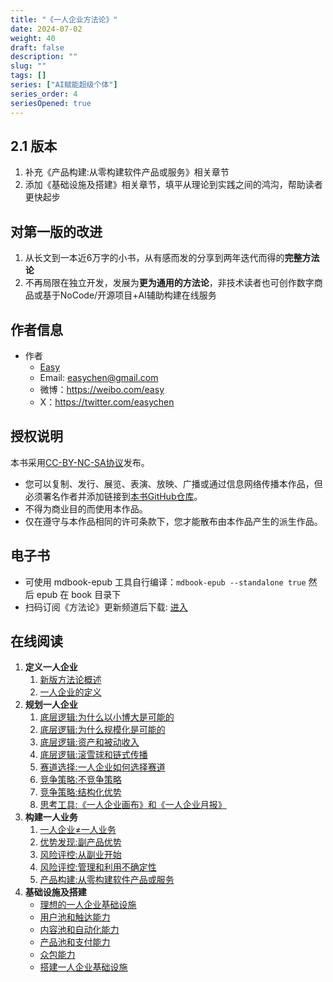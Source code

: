 ```yaml
---
title: "《一人企业方法论》"
date: 2024-07-02
weight: 40
draft: false
description: ""
slug: ""
tags: []
series: ["AI赋能超级个体"]
series_order: 4
seriesOpened: true
---
```



## 2.1 版本

1. 补充《产品构建:从零构建软件产品或服务》相关章节
1. 添加《基础设施及搭建》相关章节，填平从理论到实践之间的鸿沟，帮助读者更快起步

## 对第一版的改进

1. 从长文到一本近6万字的小书，从有感而发的分享到两年迭代而得的**完整方法论**
1. 不再局限在独立开发，发展为**更为通用的方法论**，非技术读者也可创作数字商品或基于NoCode/开源项目+AI辅助构建在线服务

## 作者信息

- 作者
    - [Easy](https://ftqq.com)
    - Email: <easychen@gmail.com>
    - 微博：<https://weibo.com/easy>
    - X：<https://twitter.com/easychen>

## 授权说明

本书采用[CC-BY-NC-SA协议](https://creativecommons.org/licenses/by-nc-sa/4.0/deed.zh-hans)发布。

- 您可以复制、发行、展览、表演、放映、广播或通过信息网络传播本作品，但必须署名作者并添加链接到[本书GitHub仓库](https://github.com/easychen/one-person-businesses-methodology-v2.0)。
- 不得为商业目的而使用本作品。
- 仅在遵守与本作品相同的许可条款下，您才能散布由本作品产生的派生作品。

## 电子书

- 可使用 mdbook-epub 工具自行编译：`mdbook-epub --standalone true` 然后 epub 在 book 目录下
- 扫码订阅《方法论》更新频道后下载: [进入](https://subdeer.cn/channel/landing/11)

## 在线阅读

1.  **定义一人企业**
    1.  [新版方法论概述](https://ft07.com/opb-methodology-new-version-and-author?mtm_campaign=github&mtm_kwd=opbmv2)
    1.  [一人企业的定义](https://ft07.com/define-opb?mtm_campaign=github&mtm_kwd=opbmv2)
2.  **规划一人企业**
    1.  [底层逻辑:为什么以小博大是可能的](https://ft07.com/why-thinking-big-is-possible?mtm_campaign=github&mtm_kwd=opbmv2)
    1.  [底层逻辑:为什么规模化是可能的](https://ft07.com/why-scalability-is-possible?mtm_campaign=github&mtm_kwd=opbmv2)
    1.  [底层逻辑:资产和被动收入](https://ft07.com/assets-and-passive-income?mtm_campaign=github&mtm_kwd=opbmv2)
    1.  [底层逻辑:滚雪球和链式传播](https://ft07.com/snowballing-and-chain-propagation?mtm_campaign=github&mtm_kwd=opbmv2)
    1.  [赛道选择:一人企业如何选择赛道](https://ft07.com/race-track-selection-for-opb?mtm_campaign=github&mtm_kwd=opbmv2)
    1.  [竞争策略:不竞争策略](https://ft07.com/non-competition-strategy?mtm_campaign=github&mtm_kwd=opbmv2)
    1.  [竞争策略:结构化优势](https://ft07.com/structured-advantage?mtm_campaign=github&mtm_kwd=opbmv2)
    1.  [思考工具:《一人企业画布》和《一人企业月报》](https://ft07.com/opb-canvas-and-opb-report?mtm_campaign=github&mtm_kwd=opbmv2)
3.  **构建一人业务**
    1.   [一人企业≠一人业务](https://ft07.com/one-person-enterprise-does-not-equal-one-person-business?mtm_campaign=github&mtm_kwd=opbmv2)
    1.  [优势发现:副产品优势](https://ft07.com/discovery-of-by-product-advantages?mtm_campaign=github&mtm_kwd=opbmv2)
    1.  [风险评控:从副业开始](https://ft07.com/start-from-side-project?mtm_campaign=github&mtm_kwd=opbmv2)
    1.  [风险评控:管理和利用不确定性](https://ft07.com/managing-and-utilizing-uncertainty?mtm_campaign=github&mtm_kwd=opbmv2)
    1.  [产品构建:从零构建软件产品或服务](https://ft07.com/building-software-products-or-services-from-scratch-1/)
4.  **基础设施及搭建**
    -   [理想的一人企业基础设施](https://ft07.com/what-is-the-ideal-one-person-business-infrastructure?mtm_campaign=github&mtm_kwd=opbmv2)
    -   [用户池和触达能力](https://ft07.com/infrastructure-user-pool-reach-capability?mtm_campaign=github&mtm_kwd=opbmv2)
    -   [内容池和自动化能力](https://ft07.com/content-pool-and-automation-capability?mtm_campaign=github&mtm_kwd=opbmv2)
    -   [产品池和支付能力](https://ft07.com/product-pool-and-payment-capability?mtm_campaign=github&mtm_kwd=opbmv2)
    -   [众包能力](https://ft07.com/crowdsourcing-capability?mtm_campaign=github&mtm_kwd=opbmv2)
    -   [搭建一人企业基础设施](https://ft07.com/setup-a-one-person-business-infrastructure?mtm_campaign=github&mtm_kwd=opbmv2)